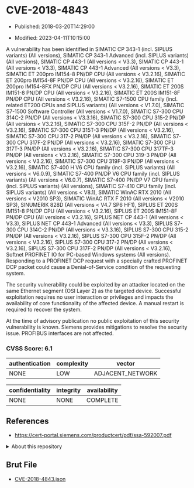 # CVE-2018-4843

- Published: 2018-03-20T14:29:00

- Modified: 2023-04-11T10:15:00

A vulnerability has been identified in SIMATIC CP 343-1 (incl. SIPLUS variants) (All versions), SIMATIC CP 343-1 Advanced (incl. SIPLUS variants) (All versions), SIMATIC CP 443-1 (All versions < V3.3), SIMATIC CP 443-1 (All versions < V3.3), SIMATIC CP 443-1 Advanced (All versions < V3.3), SIMATIC ET 200pro IM154-8 PN/DP CPU (All versions < V3.2.16), SIMATIC ET 200pro IM154-8F PN/DP CPU (All versions < V3.2.16), SIMATIC ET 200pro IM154-8FX PN/DP CPU (All versions < V3.2.16), SIMATIC ET 200S IM151-8 PN/DP CPU (All versions < V3.2.16), SIMATIC ET 200S IM151-8F PN/DP CPU (All versions < V3.2.16), SIMATIC S7-1500 CPU family (incl. related ET200 CPUs and SIPLUS variants) (All versions < V1.7.0), SIMATIC S7-1500 Software Controller (All versions < V1.7.0), SIMATIC S7-300 CPU 314C-2 PN/DP (All versions < V3.3.16), SIMATIC S7-300 CPU 315-2 PN/DP (All versions < V3.2.16), SIMATIC S7-300 CPU 315F-2 PN/DP (All versions < V3.2.16), SIMATIC S7-300 CPU 315T-3 PN/DP (All versions < V3.2.16), SIMATIC S7-300 CPU 317-2 PN/DP (All versions < V3.2.16), SIMATIC S7-300 CPU 317F-2 PN/DP (All versions < V3.2.16), SIMATIC S7-300 CPU 317T-3 PN/DP (All versions < V3.2.16), SIMATIC S7-300 CPU 317TF-3 PN/DP (All versions < V3.2.16), SIMATIC S7-300 CPU 319-3 PN/DP (All versions < V3.2.16), SIMATIC S7-300 CPU 319F-3 PN/DP (All versions < V3.2.16), SIMATIC S7-400 H V6 CPU family (incl. SIPLUS variants) (All versions < V6.0.9), SIMATIC S7-400 PN/DP V6 CPU family (incl. SIPLUS variants) (All versions < V6.0.7), SIMATIC S7-400 PN/DP V7 CPU family (incl. SIPLUS variants) (All versions), SIMATIC S7-410 CPU family (incl. SIPLUS variants) (All versions < V8.1), SIMATIC WinAC RTX 2010 (All versions < V2010 SP3), SIMATIC WinAC RTX F 2010 (All versions < V2010 SP3), SINUMERIK 828D (All versions < V4.7 SP6 HF1), SIPLUS ET 200S IM151-8 PN/DP CPU (All versions < V3.2.16), SIPLUS ET 200S IM151-8F PN/DP CPU (All versions < V3.2.16), SIPLUS NET CP 443-1 (All versions < V3.3), SIPLUS NET CP 443-1 Advanced (All versions < V3.3), SIPLUS S7-300 CPU 314C-2 PN/DP (All versions < V3.3.16), SIPLUS S7-300 CPU 315-2 PN/DP (All versions < V3.2.16), SIPLUS S7-300 CPU 315F-2 PN/DP (All versions < V3.2.16), SIPLUS S7-300 CPU 317-2 PN/DP (All versions < V3.2.16), SIPLUS S7-300 CPU 317F-2 PN/DP (All versions < V3.2.16), Softnet PROFINET IO for PC-based Windows systems (All versions). Responding to a PROFINET DCP request with a specially crafted
PROFINET DCP packet could cause a Denial-of-Service condition of the requesting
system.

The security vulnerability could be exploited by an attacker located on
the same Ethernet segment (OSI Layer 2) as the targeted device. Successful
exploitation requires no user interaction or privileges and impacts the
availability of core functionality of the affected device. A manual restart
is required to recover the system.

At the time of advisory publication no public exploitation of this security
vulnerability is known. Siemens provides mitigations to resolve the
security issue.  PROFIBUS interfaces are not affected.

### CVSS Score: **6.1**

| authentication | complexity | vector |
| --- | --- | --- |
| NONE | LOW | ADJACENT_NETWORK |

| confidentiality | integrity | availability |
| --- | --- | --- |
| NONE | NONE | COMPLETE |

## References

* https://cert-portal.siemens.com/productcert/pdf/ssa-592007.pdf

<details>
<summary>About this repository</summary> 

  This repository is part of the project [Live Hack CVE](https://github.com/Live-Hack-CVE). Main website can be found [www.live-hack.org](https://www.live-hack.org) 
  
  Made by [Sn0wAlice](https://github.com/Sn0wAlice) for the people that care about security and need to have a feed of the latest CVEs. Hope you enjoy it, don't forget to star the repo and follow me on [Twitter](https://twitter.com/Sn0wAlice) and [Github](https://github.com/Sn0wAlice). And that is my [personnal website](https://www.alice-snow.me/)

  - [Home Page](https://github.com/Live-Hack-CVE)
  - [Framework](https://github.com/Live-Hack-CVE/cve-framework)
  - [CVE database](https://github.com/Live-Hack-CVE/full_database)
  - [Changelog](https://github.com/Live-Hack-CVE/Changelog)
</details>

## Brut File

* [CVE-2018-4843.json](https://raw.githubusercontent.com/Live-Hack-CVE/full_database/main/cves/2018/CVE-2018-4843.json)

